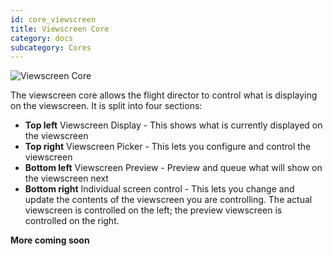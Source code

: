 ```yaml
---
id: core_viewscreen
title: Viewscreen Core
category: docs
subcategory: Cores
---
```


![Viewscreen Core](/img/core_viewscreen.jpg)

The viewscreen core allows the flight director to control what is displaying on
the viewscreen. It is split into four sections:

* **Top left** Viewscreen Display - This shows what is currently displayed on
  the viewscreen
* **Top right** Viewscreen Picker - This lets you configure and control the
  viewscreen
* **Bottom left** Viewscreen Preview - Preview and queue what will show on the
  viewscreen next
* **Bottom right** Individual screen control - This lets you change and update
  the contents of the viewscreen you are controlling. The actual viewscreen is
  controlled on the left; the preview viewscreen is controlled on the right.

**More coming soon**
